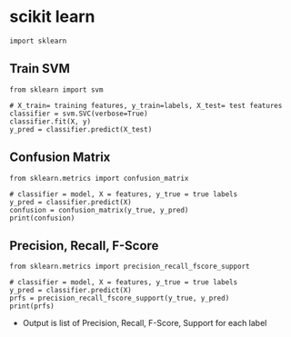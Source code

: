# scikit learn

```
import sklearn
```

## Train SVM

```
from sklearn import svm

# X_train= training features, y_train=labels, X_test= test features
classifier = svm.SVC(verbose=True)
classifier.fit(X, y)
y_pred = classifier.predict(X_test)
```

## Confusion Matrix

```
from sklearn.metrics import confusion_matrix

# classifier = model, X = features, y_true = true labels
y_pred = classifier.predict(X)
confusion = confusion_matrix(y_true, y_pred)
print(confusion)
```

## Precision, Recall, F-Score

```
from sklearn.metrics import precision_recall_fscore_support

# classifier = model, X = features, y_true = true labels
y_pred = classifier.predict(X)
prfs = precision_recall_fscore_support(y_true, y_pred)
print(prfs)
```

* Output is list of Precision, Recall, F-Score, Support for each label
